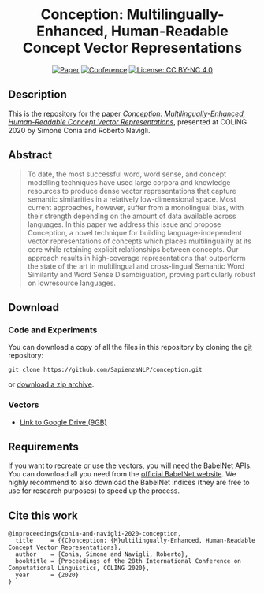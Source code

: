 <div align="center">    
 
# Conception: Multilingually-Enhanced, Human-Readable Concept Vector Representations     

[![Paper](http://img.shields.io/badge/paper-ACL--anthology-B31B1B.svg)](https://www.aclweb.org/anthology/2020.coling-main.291/)
[![Conference](http://img.shields.io/badge/COLING-2020-4b44ce.svg)](https://coling2020.org/)
[![License: CC BY-NC 4.0](https://img.shields.io/badge/License-CC%20BY--NC%204.0-lightgrey.svg)](https://creativecommons.org/licenses/by-nc/4.0/)

</div>

## Description
This is the repository for the paper [*Conception: Multilingually-Enhanced, Human-Readable Concept Vector Representations*](https://www.aclweb.org/anthology/2020.coling-main.291/),
presented at COLING 2020 by Simone Conia and Roberto Navigli.


## Abstract
> To date, the most successful word, word sense, and concept modelling techniques have used large
  corpora and knowledge resources to produce dense vector representations that capture semantic
  similarities in a relatively low-dimensional space. Most current approaches, however, suffer
  from a monolingual bias, with their strength depending on the amount of data available across
  languages. In this paper we address this issue and propose Conception, a novel technique for
  building language-independent vector representations of concepts which places multilinguality
  at its core while retaining explicit relationships between concepts. Our approach results in high-coverage
  representations that outperform the state of the art in multilingual and cross-lingual
  Semantic Word Similarity and Word Sense Disambiguation, proving particularly robust on lowresource languages.


## Download

### Code and Experiments
You can download a copy of all the files in this repository by cloning the
[git](https://git-scm.com/) repository:

    git clone https://github.com/SapienzaNLP/conception.git

or [download a zip archive](https://github.com/SapienzaNLP/conception/archive/master.zip).

### Vectors
* [Link to Google Drive (9GB)](https://drive.google.com/file/d/1o3hQc69qUeW-InUzfI2Qtc35AMX1XPDD/view?usp=sharing)

## Requirements
If you want to recreate or use the vectors, you will need the BabelNet APIs.
You can download all you need from the [official BabelNet website](https://babelnet.org/download).
We highly recommend to also download the BabelNet indices
(they are free to use for research purposes) to speed up the process.

## Cite this work
    @inproceedings{conia-and-navigli-2020-conception,
      title     = {{C}onception: {M}ultilingually-Enhanced, Human-Readable Concept Vector Representations},
      author    = {Conia, Simone and Navigli, Roberto},
      booktitle = {Proceedings of the 28th International Conference on Computational Linguistics, COLING 2020},
      year      = {2020}
    }
